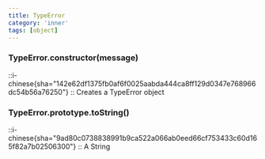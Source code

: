 ```yaml
---
title: TypeError
category: 'inner'
tags: [object]
---
```


<!--constructor--> 
<!--1--> 

### TypeError.constructor(message)

::i-chinese{sha="142e62df1375fb0af6f0025aabda444ca8ff129d0347e768966dc54b56a76250"}
::
Creates a TypeError object

<!--1--> 

### TypeError.prototype.toString()

::i-chinese{sha="9ad80c0738838991b9ca522a066ab0eed66cf753433c60d165f82a7b02506300"}
::
A String
